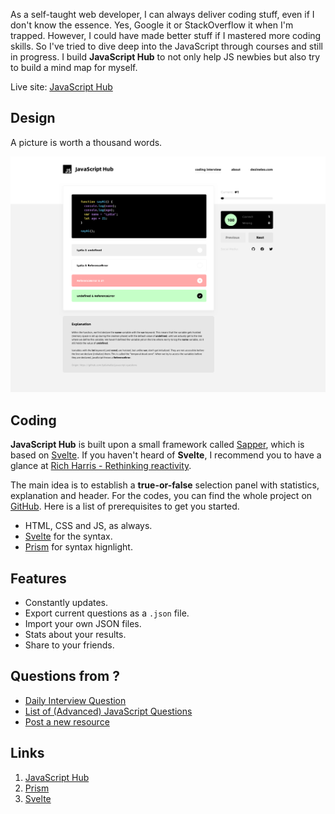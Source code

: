 As a self-taught web developer, I can always deliver coding stuff, even if I don't know the essence. Yes, Google it or StackOverflow it when I'm trapped. However, I could have made better stuff if I mastered more coding skills. So I've tried to dive deep into the JavaScript through courses and still in progress. I build **JavaScript Hub** to not only help JS newbies but also try to build a mind map for myself.

Live site: [JavaScript Hub](https://javascript-hub.dezineleo.com)

## Design

A picture is worth a thousand words.

![JavaScript Hub Main Page Preview](https://github.com/DezineLeo/javascript-hub/blob/master/static/javascript-hub-main-page.png?raw=true)

## Coding

**JavaScript Hub** is built upon a small framework called [Sapper](https://sapper.svelte.de), which is based on [Svelte](https://svelte.dev/). If you haven't heard of **Svelte**, I recommend you to have a glance at [Rich Harris - Rethinking reactivity](https://www.youtube.com/watch?v=AdNJ3fydeao).

The main idea is to establish a **true-or-false** selection panel with statistics, explanation and header. For the codes, you can find the whole project on [GitHub](https://github.com/DezineLeo/javascript-hub). Here is a list of prerequisites to get you started.

+ HTML, CSS and JS, as always.
+ [Svelte](https://svelte.dev/) for the syntax.
+ [Prism](https://prismjs.com/) for syntax hignlight.


## Features

+ Constantly updates.
+ Export current questions as a `.json` file.
+ Import your own JSON files.
+ Stats about your results.
+ Share to your friends.

## Questions from ?

+ [Daily Interview Question](https://github.com/Advanced-Frontend/Daily-Interview-Question)
+ [List of (Advanced) JavaScript Questions](https://github.com/lydiahallie/javascript-questions)
+ [Post a new resource](https://github.com/DezineLeo/javascript-hub/issues)


## Links

1. [JavaScript Hub](https://javascript-hub.dezineleo.com)
2. [Prism](https://prismjs.com/)
3. [Svelte](https://svelte.dev/)